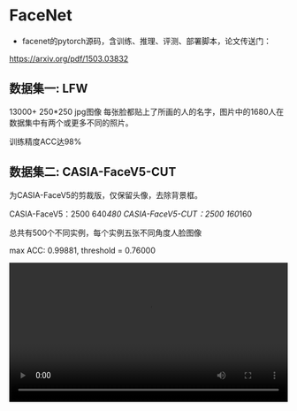# FaceNet 

- facenet的pytorch源码，含训练、推理、评测、部署脚本，论文传送门：

https://arxiv.org/pdf/1503.03832 

## 数据集一: LFW
13000+ 250*250 jpg图像
每张脸都贴上了所画的人的名字，图片中的1680人在数据集中有两个或更多不同的照片。

训练精度ACC达98%

## 数据集二: CASIA-FaceV5-CUT
为CASIA-FaceV5的剪裁版，仅保留头像，去除背景框。

CASIA-FaceV5：2500 640*480 
CASIA-FaceV5-CUT：2500 160*160

总共有500个不同实例，每个实例五张不同角度人脸图像

max ACC: 0.99881, threshold = 0.76000

<video src="https://github.com/user-attachments/assets/88e568ae-29a5-4a25-8585-7d9c40d79500" 
       controls 
       width="100%" 
       height="auto" 
       style="max-width: 720px; height: auto; display: block; object-fit: contain;">
</video>